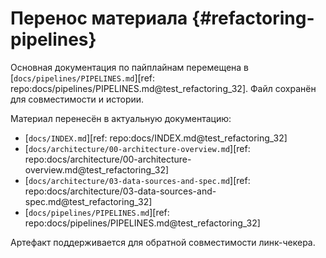 # Перенос материала {#refactoring-pipelines}

Основная документация по пайплайнам перемещена в
[`docs/pipelines/PIPELINES.md`][ref: repo:docs/pipelines/PIPELINES.md@test_refactoring_32].
Файл сохранён для совместимости и истории.

Материал перенесён в актуальную документацию:

- [`docs/INDEX.md`][ref: repo:docs/INDEX.md@test_refactoring_32]
- [`docs/architecture/00-architecture-overview.md`][ref: repo:docs/architecture/00-architecture-overview.md@test_refactoring_32]
- [`docs/architecture/03-data-sources-and-spec.md`][ref: repo:docs/architecture/03-data-sources-and-spec.md@test_refactoring_32]
- [`docs/pipelines/PIPELINES.md`][ref: repo:docs/pipelines/PIPELINES.md@test_refactoring_32]

Артефакт поддерживается для обратной совместимости линк-чекера.
